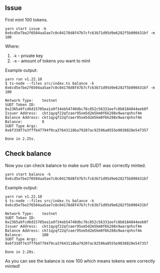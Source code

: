 ## Issue

First mint 100 tokens.

```
yarn start issue -k 0x6cd5e7be2f6504aa5ae7c0c04178d8f47b7cfc63b71d95d9e6282f5b090431bf -m 100
```

Where:
1. `-k` - private key
2. `-m` - amount of tokens you want to mint

Example output:
```
yarn run v1.22.10
$ ts-node --files src/index.ts balance -k 0x6cd5e7be2f6504aa5ae7c0c04178d8f47b7cfc63b71d95d9e6282f5b090431bf -m 100

Network Type:    testnet
SUDT Token ID:   0x2365a9fcd6d15705ea1a9f34eb54740dbc76c852c56331eefc8b8184844eeb0f
Issuer Address:  ckt1qyqf22qfzaer95xm5d2m5km0f6k288x9warqnhsf4m
Balance Address: ckt1qyqf22qfzaer95xm5d2m5km0f6k288x9warqnhsf4m
Balance:         0
SUDT Type Args:  0x6f33df7e3fffb47794f9ca37643118ba79207ac92596a0555e9038828e547357

Done in 2.25s.
```

## Check balance

Now you can check balance to make sure SUDT was correctly minted.

```
yarn start balance -k 0x6cd5e7be2f6504aa5ae7c0c04178d8f47b7cfc63b71d95d9e6282f5b090431bf
```

Example output:

```
yarn run v1.22.10
$ ts-node --files src/index.ts balance -k 0x6cd5e7be2f6504aa5ae7c0c04178d8f47b7cfc63b71d95d9e6282f5b090431bf

Network Type:    testnet
SUDT Token ID:   0x2365a9fcd6d15705ea1a9f34eb54740dbc76c852c56331eefc8b8184844eeb0f
Issuer Address:  ckt1qyqf22qfzaer95xm5d2m5km0f6k288x9warqnhsf4m
Balance Address: ckt1qyqf22qfzaer95xm5d2m5km0f6k288x9warqnhsf4m
Balance:         100
SUDT Type Args:  0x6f33df7e3fffb47794f9ca37643118ba79207ac92596a0555e9038828e547357

Done in 2.28s.
```

As you can see the balance is now 100 which means tokens were correctly minted!
